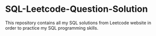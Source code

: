 # SQL-Leetcode-Question-Solution
This repository contains all my SQL solutions from Leetcode website in order to practice my SQL programming skills.
